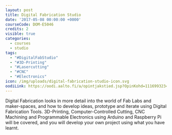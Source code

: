 ```yaml
---
layout: post
title: Digital Fabrication Studio
date: '2017-05-08 00:00:00 +0000'
courseCode: DOM-E5046
credits: 2
visible: true
categories:
  - courses
  - studio
tags:
  - "#DigitalFabStudio"
  - "#3D-Printing"
  - "#Lasercutting"
  - "#CNC"
  - "#Electronics"
icon: /img/uploads/digital-fabrication-studio-icon.svg
oodiLink: https://oodi.aalto.fi/a/opintjakstied.jsp?OpinKohd=1116993234
---
```


Digital Fabrication looks in more detail into the world of Fab Labs and maker-spaces, and how to develop ideas, prototype and iterate using Digital Fabrication Tools. 3D-Printing, Computer-Controlled Cutting, CNC Machining and Programmable Electronics using Arduino and Raspberry Pi will be covered, and you will develop your own project using what you have learnt.
